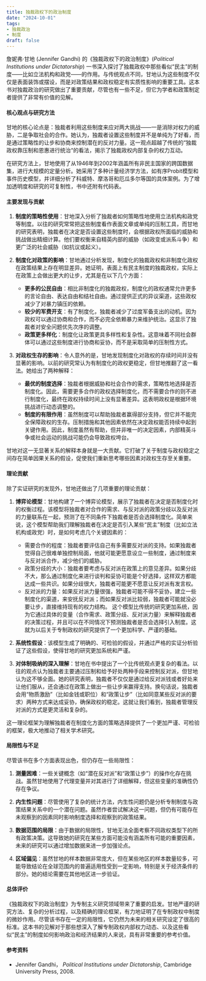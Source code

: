 ```yaml
---
title: 独裁政权下的政治制度
date: "2024-10-01"
tags:
- 独裁政治
- 制度
draft: false
---
```



詹妮弗·甘地 (Jennifer Gandhi) 的《独裁政权下的政治制度》(*Political Institutions under Dictatorship*) 一书深入探讨了独裁政权中那些看似“民主”的制度——比如立法机构和政党——的作用。与传统观点不同，甘地认为这些制度不仅仅是表面装饰或摆设，而是对政策结果和政权稳定有实质性影响的重要工具。这本书对独裁政治的研究做出了重要贡献，尽管也有一些不足，但它为学者和政策制定者提供了非常有价值的见解。

#### 核心观点与研究方法

甘地的核心论点是：独裁者利用这些制度来应对两大挑战——一是消除对权力的威胁，二是争取社会的合作。她认为，独裁者设置这些制度并不是单纯为了好看，而是通过策略性的让步和协商来控制潜在的反对力量。这一观点超越了传统的“独裁政权靠压制和恩惠进行统治“的看法，揭示了独裁政权内部复杂的权力互动。

在研究方法上，甘地使用了从1946年到2002年涵盖所有非民主国家的跨国数据集，进行大规模的定量分析。她采用了多种计量经济学方法，如有序Probit模型和事件历史模型，并详细分析了科威特、摩洛哥和厄瓜多尔等国的具体案例。为了增加透明度和研究的可复制性，书中还附有代码表。

#### 主要发现与贡献

1. **制度的策略性使用**：甘地深入分析了独裁者如何策略性地使用立法机构和政党等制度。以往的研究常常把这些制度看作表面文章或单纯的压制工具，而甘地的研究表明，独裁者在决定是否设置这些制度时，会根据政权所面临的威胁和挑战做出精细计算。他们要权衡来自精英内部的威胁（如政变或派系斗争）和更广泛的社会威胁（如抗议或起义）。

2. **制度化对政策的影响**：甘地通过分析发现，制度化的独裁政权和非制度化政权在政策结果上存在明显差异。她证明，表面上有民主制度的独裁政权，实际上在政策上会做出更大的让步，尤其是在以下几个方面：
   - **更多的公民自由**：相比非制度化的独裁政权，制度化的政权通常允许更多的言论自由、表达自由和结社自由。通过提供正式的异议渠道，这些政权减少了对暴力镇压的依赖。
   - **较少的军费开支**：有了制度化，独裁者减少了过度军备支出的动机。因为政权可以通过协商和合作，而不必完全依赖暴力来维护统治。这显示了独裁者对安全问题优先次序的调整。
   - **政策更多样化**：制度化让政策更具多样性和复杂性。这意味着不同社会群体可以通过这些制度进行协商和妥协，而不是采取简单的压制性方式。

3. **对政权生存的影响**：令人意外的是，甘地发现制度化对政权的存续时间并没有显著的影响。以前的研究常认为有制度化的政权更稳定，但甘地推翻了这一看法。她给出了两种解释：
   - **最优的制度选择**：独裁者根据威胁和社会合作的需求，策略性地选择是否制度化。因此，需要更多合作的政权选择制度化，而不需要合作的则不进行制度化，最终在政权持续时间上没有显著差异。这表明政权是根据环境挑战进行动态调整的。
   - **制度的有限作用**：虽然制度可以帮助独裁者赢得部分支持，但它并不能完全保障政权的生存。压制措施和其他因素依然在决定政权能否持续中起到关键作用。因此，制度虽然有帮助，但并非唯一的决定因素，内部精英斗争或社会运动的挑战可能仍会导致政权垮台。

甘地对这一无显著关系的解释本身就是一大贡献。它打破了关于制度与政权稳定之间存在简单因果关系的假设，促使我们重新思考哪些因素对政权生存至关重要。

#### 理论贡献

除了实证研究的发现外，甘地还做出了几项重要的理论贡献：

1. **博弈论模型**：甘地构建了一个博弈论模型，展示了独裁者在决定是否制度化时的权衡过程。该模型将独裁者对合作的需求、与反对派的政策分歧以及反对派的力量联系在一起，预测了在不同条件下独裁者是否会选择制度化。简单来说，这个模型帮助我们理解独裁者在决定是否引入某些“民主”制度（比如立法机构或政党）时，是如何考虑几个关键因素的：

    - 需要合作的程度：独裁者要评估自己有多需要反对派的支持。如果独裁者觉得自己很难单独控制局面，他就可能更愿意设立一些制度，通过制度来与反对派合作，减少他们的威胁。
    - 政策分歧的大小：独裁者要考虑与反对派在政策上的意见差异。如果分歧不大，那么通过制度化来进行谈判和妥协可能是个好选择，这样双方都能达成一些共识。如果分歧很大，独裁者可能更不愿意让反对派有发言权。
    - 反对派的力量：如果反对派力量很强，独裁者可能不得不妥协，建立一些制度化的渠道，来安抚反对派；而如果反对派比较弱，独裁者可能就没必要让步，直接维持现有的权力结构。
这个模型比传统的研究更加系统，因为它通过具体的变量（合作需求、政策分歧、反对派力量）来解释独裁者的决策过程，并且可以在不同情况下预测独裁者是否会选择引入制度。这就为以后关于专制政权的研究提供了一个更加科学、严谨的基础。
2. **系统性假设**：该模型生成了明确的、可检验的假设，并通过严格的实证分析验证了这些假设，使得甘地的研究更加系统和严谨。
3. **对体制吸纳的深入理解**：甘地在书中提出了一个比传统观点更复杂的看法。以往的观点认为独裁者主要通过压制和给予好处两种手段来控制反对派，但甘地认为这不够全面。她的研究表明，独裁者不仅仅是通过给反对派钱或者好处来让他们服从，还会通过在政策上做出一些让步来赢得支持。换句话说，独裁者会用“物质激励”（比如金钱或职位）和“政策让步”（比如同意某些反对派的要求）两种方式来达成妥协，确保政权的稳定。这就让我们看到，独裁者管理反对派的方式是更灵活和复杂的。

这一理论框架为理解独裁者在制度化方面的策略选择提供了一个更加严谨、可检验的框架，极大地推动了相关学术研究。

#### 局限性与不足

尽管该书在多个方面表现出色，但仍存在一些局限性：

1. **测量困难**：一些关键概念（如“潜在反对派”和“政策让步”）的操作化存在挑战。虽然甘地使用了代理变量并对其进行了详细解释，但这些变量的准确性仍存在争议。
   
2. **内生性问题**：尽管使用了复杂的统计方法，内生性问题仍是分析专制制度与政策结果关系中的一个潜在问题。虽然作者尝试解决这一问题，但仍有可能存在未观察到的因素同时影响制度选择和观察到的政策结果。

3. **数据范围的局限**：由于数据的局限性，甘地无法全面考察不同政权类型下的所有政策决策。这导致她的研究在某些方面可能没有涵盖所有可能的重要因素，未来的研究可以通过增加数据来进一步加强论点。

4. **区域偏见**：虽然甘地的样本数据非常庞大，但在某些地区的样本数量较多，可能导致结论在全球范围内的普遍适用性受到一定影响，特别是关于经济条件的部分。她的结论需要在其他地区进一步验证。

#### 总体评价

《独裁政权下的政治制度》为专制主义研究领域带来了重要的启发。甘地严谨的研究方法、复杂的分析过程，以及精确的理论框架，有力地证明了在专制政权中制度的微妙作用。尽管该书存在一定的局限性，它仍然为未来的相关研究设定了很高的标准。这本书的见解对于那些想深入了解专制政权内部权力动态、以及这些看似“民主”的制度如何影响政治和经济结果的人来说，具有非常重要的参考价值。

#### 参考资料

- Jennifer Gandhi， *Political Institutions under Dictatorship*, Cambridge University Press, 2008.